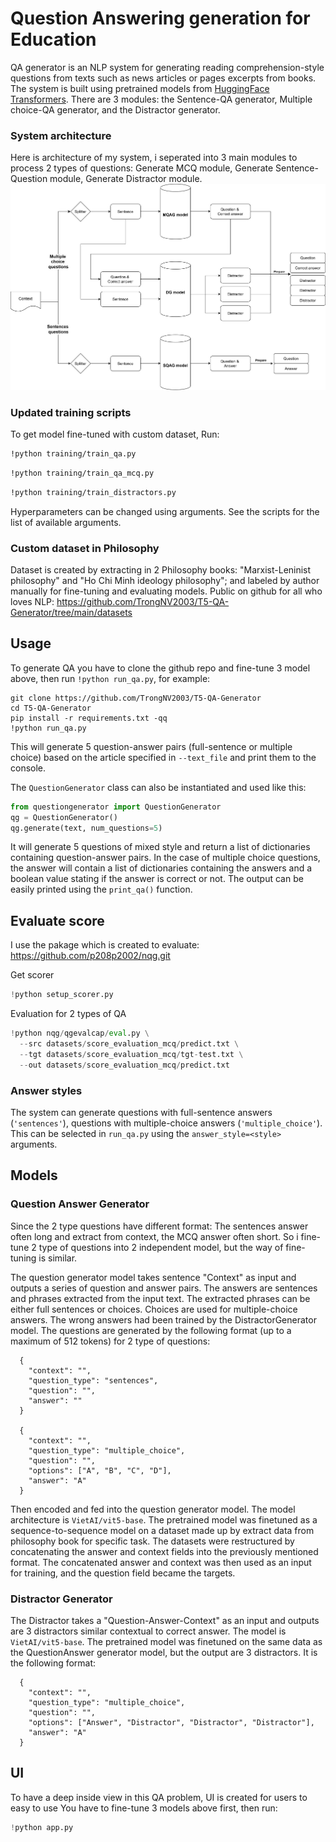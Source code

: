 # Question Answering generation for Education

QA generator is an NLP system for generating reading comprehension-style questions from texts such as news articles or pages excerpts from books. The system is built using pretrained models from [HuggingFace Transformers](https://github.com/huggingface/transformers). 
There are 3 modules: the Sentence-QA generator, Multiple choice-QA generator, and the Distractor generator.

### System architecture
Here is architecture of my system, i seperated into 3 main modules to process 2 types of questions: Generate MCQ module, Generate Sentence-Question module, Generate Distractor module.
![architecture-overview](assets/QA-generation.png) 

### Updated training scripts

To get model fine-tuned with custom dataset, Run:

```bash
!python training/train_qa.py
```

```bash
!python training/train_qa_mcq.py
```

```bash
!python training/train_distractors.py
```


Hyperparameters can be changed using arguments. See the scripts for the list of available arguments.

### Custom dataset in Philosophy
Dataset is created by extracting in 2 Philosophy books: "Marxist-Leninist philosophy" and "Ho Chi Minh ideology philosophy"; and labeled by author manually for fine-tuning and evaluating models.
Public on github for all who loves NLP: https://github.com/TrongNV2003/T5-QA-Generator/tree/main/datasets

## Usage

To generate QA you have to clone the github repo and fine-tune 3 model above, then run `!python run_qa.py`, for example:

```
git clone https://github.com/TrongNV2003/T5-QA-Generator
cd T5-QA-Generator
pip install -r requirements.txt -qq
!python run_qa.py
```

This will generate 5 question-answer pairs (full-sentence or multiple choice) based on the article specified in `--text_file` and print them to the console.

The `QuestionGenerator` class can also be instantiated and used like this:

```python
from questiongenerator import QuestionGenerator
qg = QuestionGenerator()
qg.generate(text, num_questions=5)
```

It will generate 5 questions of mixed style and return a list of dictionaries containing question-answer pairs. In the case of multiple choice questions, the answer will contain a list of dictionaries containing the answers and a boolean value stating if the answer is correct or not. The output can be easily printed using the `print_qa()` function.

## Evaluate score
I use the pakage which is created to evaluate: https://github.com/p208p2002/nqg.git

Get scorer
```python
!python setup_scorer.py 
```

Evaluation for 2 types of QA

```python
!python nqg/qgevalcap/eval.py \
  --src datasets/score_evaluation_mcq/predict.txt \
  --tgt datasets/score_evaluation_mcq/tgt-test.txt \
  --out datasets/score_evaluation_mcq/predict.txt
```
### Answer styles

The system can generate questions with full-sentence answers (`'sentences'`), questions with multiple-choice answers (`'multiple_choice'`). This can be selected in `run_qa.py` using the `answer_style=<style>` arguments.

## Models

### Question Answer Generator
Since the 2 type questions have different format: The sentences answer often long and extract from context, the MCQ answer often short. So i fine-tune 2 type of questions into 2 independent model, but the way of fine-tuning is similar.

The question generator model takes sentence "Context" as input and outputs a series of question and answer pairs. The answers are sentences and phrases extracted from the input text. The extracted phrases can be either full sentences or choices. Choices are used for multiple-choice answers. The wrong answers had been trained by the DistractorGenerator model. The questions are generated by the following format (up to a maximum of 512 tokens) for 2 type of questions:

```
  {
    "context": "",
    "question_type": "sentences",
    "question": "",
    "answer": ""
  }

  {
    "context": "",
    "question_type": "multiple_choice",
    "question": "",
    "options": ["A", "B", "C", "D"],
    "answer": "A"
  }
```

Then encoded and fed into the question generator model. The model architecture is `VietAI/vit5-base`. The pretrained model was finetuned as a sequence-to-sequence model on a dataset made up by extract data from philosophy book for specific task. The datasets were restructured by concatenating the answer and context fields into the previously mentioned format. The concatenated answer and context was then used as an input for training, and the question field became the targets.

### Distractor Generator

The Distractor takes a "Question-Answer-Context" as an input and outputs are 3 distractors similar contextual to correct answer. The model is `VietAI/vit5-base`. The pretrained model was finetuned on the same data as the QuestionAnswer generator model, but the output are 3 distractors. It is the following format:

```
  {
    "context": "",
    "question_type": "multiple_choice",
    "question": "",
    "options": ["Answer", "Distractor", "Distractor", "Distractor"],
    "answer": "A"
  }
```

## UI
To have a deep inside view in this QA problem, UI is created for users to easy to use 
You have to fine-tune 3 models above first, then run:
```python
!python app.py
```